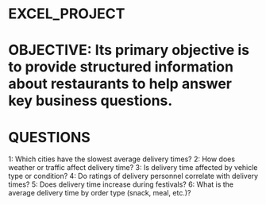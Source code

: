 # EXCEL_PROJECT

# OBJECTIVE:  Its primary objective is to provide structured information about restaurants to help answer key business questions.

# QUESTIONS
1:  Which cities have the slowest average delivery times?
2:  How does weather or traffic affect delivery time?
3:  Is delivery time affected by vehicle type or condition?
4:  Do ratings of delivery personnel correlate with delivery times?
5:  Does delivery time increase during festivals?
6:  What is the average delivery time by order type (snack, meal, etc.)?


